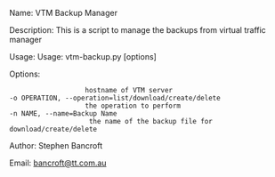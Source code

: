 Name: VTM Backup Manager 
  
Description: This is a script to manage the backups from virtual traffic manager
  
Usage: Usage: vtm-backup.py [options]

Options:

                       hostname of VTM server
    -o OPERATION, --operation=list/download/create/delete
                       the operation to perform 
    -n NAME, --name=Backup Name
                        the name of the backup file for download/create/delete
                        
Author: Stephen Bancroft
  
Email:  bancroft@tt.com.au
